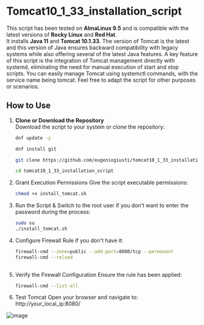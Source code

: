 # Tomcat10_1_33_installation_script

This script has been tested on **AlmaLinux 9.5** and is compatible with the latest versions of **Rocky Linux** and **Red Hat**.  
It installs **Java 11** and **Tomcat 10.1.33**.
The version of Tomcat is the latest and this version of Java ensures backward compatibility with legacy systems while also offering several of the latest Java features. A key feature of this script is the integration of Tomcat management directly with systemd, eliminating the need for manual execution of start and stop scripts. You can easily manage Tomcat using systemctl commands, with the service name being tomcat.
Feel free to adapt the script for other purposes or scenarios.

## How to Use

1. **Clone or Download the Repository**  
   Download the script to your system or clone the repository:
   ```bash
   dnf update -y
   
   dnf install git
   
   git clone https://github.com/eugeniogiusti/tomcat10_1_33_installation_script.git
   
   cd tomcat10_1_33_installation_script


2. Grant Execution Permissions
Give the script executable permissions:
   ```bash
   chmod +x install_tomcat.sh


4. Run the Script &
Switch to the root user if you don't want to enter the password during the process:
   ```bash
   sudo su
   ./install_tomcat.sh


6. Configure Firewall Rule if you don't have it:
   ```bash
   firewall-cmd --zone=public --add-port=8080/tcp --permanent
   firewall-cmd --reload
  

8. Verify the Firewall Configuration
Ensure the rule has been applied:
   ```bash
   firewall-cmd --list-all

   
10. Test Tomcat
Open your browser and navigate to:
http://your_local_ip:8080/

![image](https://github.com/user-attachments/assets/25843573-a6b8-438e-842b-ed828e7ea267)


